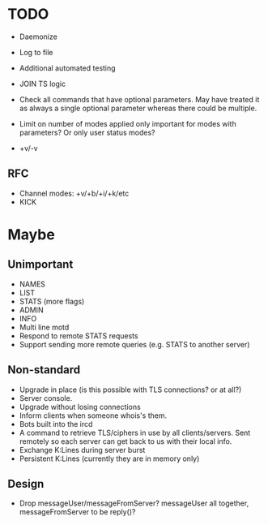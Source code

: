 # TODO
  * Daemonize
  * Log to file
  * Additional automated testing

  * JOIN TS logic
  * Check all commands that have optional parameters. May have treated it as
    always a single optional parameter whereas there could be multiple.
  * Limit on number of modes applied only important for modes with parameters?
    Or only user status modes?
  * +v/-v


## RFC
  * Channel modes: +v/+b/+i/+k/etc
  * KICK


# Maybe

## Unimportant
  * NAMES
  * LIST
  * STATS (more flags)
  * ADMIN
  * INFO
  * Multi line motd
  * Respond to remote STATS requests
  * Support sending more remote queries (e.g. STATS to another server)


## Non-standard
  * Upgrade in place (is this possible with TLS connections? or at all?)
  * Server console.
  * Upgrade without losing connections
  * Inform clients when someone whois's them.
  * Bots built into the ircd
  * A command to retrieve TLS/ciphers in use by all clients/servers. Sent
    remotely so each server can get back to us with their local info.
  * Exchange K:Lines during server burst
  * Persistent K:Lines (currently they are in memory only)


## Design
  * Drop messageUser/messageFromServer? messageUser all together,
    messageFromServer to be reply()?
